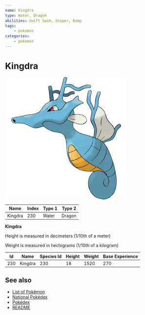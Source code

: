```yaml
---
name: Kingdra
type: Water, Dragon
abilities: Swift Swim, Sniper, Damp
tags:
    - pokemon
categories:
    - pokemon
---
```


# Kingdra


![Kingdra](images/230.png)

| **Name** | **Index** | **Type 1** | **Type 2** |
|----|----|----|----|
| Kingdra | 230 | Water | Dragon  |

**Kingdra** 


Height is measured in decimeters (1/10th of a meter)

Weight is measured in hectograms (1/10th of a kilogram)

| **Id** | **Name** | **Species Id** | **Height** | **Weight** | **Base Experience** |
|--------|----------|----------------|------------|------------|---------------------|
| 230 | Kingdra | 230 | 18 | 1520 | 270 |


## See also

- [List of Pokémon](../pokemon.md)
- [National Pokédex](../national_pokedex.md)
- [Pokédex](../pokedex.md)
- [README](../README.md)
